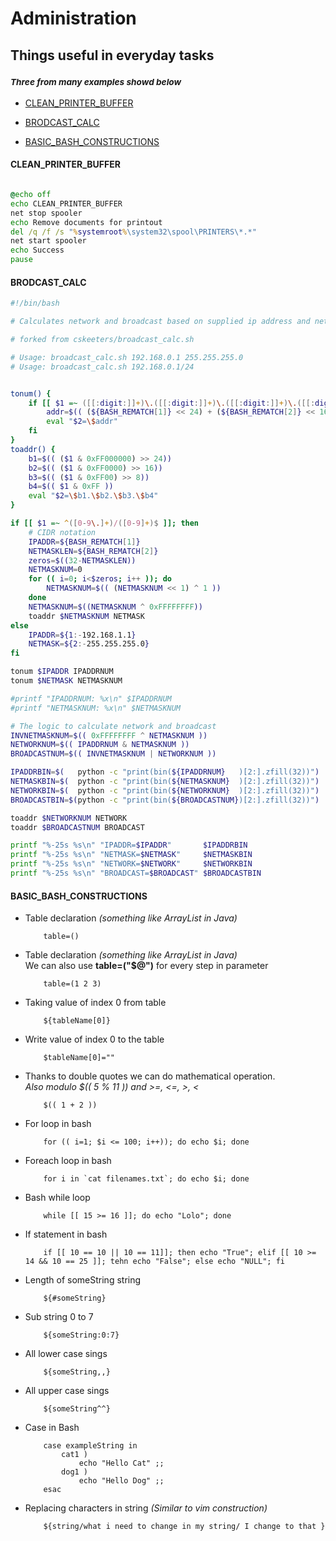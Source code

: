# Administration 
## Things useful in everyday tasks
### _<sub>Three from many examples showd below_

* [CLEAN_PRINTER_BUFFER](https://github.com/Kiljan/Administration#CLEAN_PRINTER_BUFFER "CLEAN_PRINTER_BUFFER")

* [BRODCAST_CALC](https://github.com/Kiljan/Administration#BRODCAST_CALC "BRODCAST_CALC")

* [BASIC_BASH_CONSTRUCTIONS](https://github.com/Kiljan/Administration#BASIC_BASH_CONSTRUCTIONS "BASIC_BASH_CONSTRUCTIONS")

#### CLEAN_PRINTER_BUFFER

```bat

@echo off
echo CLEAN_PRINTER_BUFFER
net stop spooler
echo Remove documents for printout
del /q /f /s "%systemroot%\system32\spool\PRINTERS\*.*"
net start spooler
echo Success
pause
```

#### BRODCAST_CALC

```bash
#!/bin/bash

# Calculates network and broadcast based on supplied ip address and netmask

# forked from cskeeters/broadcast_calc.sh

# Usage: broadcast_calc.sh 192.168.0.1 255.255.255.0
# Usage: broadcast_calc.sh 192.168.0.1/24


tonum() {
    if [[ $1 =~ ([[:digit:]]+)\.([[:digit:]]+)\.([[:digit:]]+)\.([[:digit:]]+) ]]; then
        addr=$(( (${BASH_REMATCH[1]} << 24) + (${BASH_REMATCH[2]} << 16) + (${BASH_REMATCH[3]} << 8) + ${BASH_REMATCH[4]} ))
        eval "$2=\$addr"
    fi
}
toaddr() {
    b1=$(( ($1 & 0xFF000000) >> 24))
    b2=$(( ($1 & 0xFF0000) >> 16))
    b3=$(( ($1 & 0xFF00) >> 8))
    b4=$(( $1 & 0xFF ))
    eval "$2=\$b1.\$b2.\$b3.\$b4"
}

if [[ $1 =~ ^([0-9\.]+)/([0-9]+)$ ]]; then
    # CIDR notation
    IPADDR=${BASH_REMATCH[1]}
    NETMASKLEN=${BASH_REMATCH[2]}
    zeros=$((32-NETMASKLEN))
    NETMASKNUM=0
    for (( i=0; i<$zeros; i++ )); do
        NETMASKNUM=$(( (NETMASKNUM << 1) ^ 1 ))
    done
    NETMASKNUM=$((NETMASKNUM ^ 0xFFFFFFFF))
    toaddr $NETMASKNUM NETMASK
else
    IPADDR=${1:-192.168.1.1}
    NETMASK=${2:-255.255.255.0}
fi

tonum $IPADDR IPADDRNUM
tonum $NETMASK NETMASKNUM

#printf "IPADDRNUM: %x\n" $IPADDRNUM
#printf "NETMASKNUM: %x\n" $NETMASKNUM

# The logic to calculate network and broadcast
INVNETMASKNUM=$(( 0xFFFFFFFF ^ NETMASKNUM ))
NETWORKNUM=$(( IPADDRNUM & NETMASKNUM ))
BROADCASTNUM=$(( INVNETMASKNUM | NETWORKNUM ))

IPADDRBIN=$(   python -c "print(bin(${IPADDRNUM}   )[2:].zfill(32))")
NETMASKBIN=$(  python -c "print(bin(${NETMASKNUM}  )[2:].zfill(32))")
NETWORKBIN=$(  python -c "print(bin(${NETWORKNUM}  )[2:].zfill(32))")
BROADCASTBIN=$(python -c "print(bin(${BROADCASTNUM})[2:].zfill(32))")

toaddr $NETWORKNUM NETWORK
toaddr $BROADCASTNUM BROADCAST

printf "%-25s %s\n" "IPADDR=$IPADDR"       $IPADDRBIN
printf "%-25s %s\n" "NETMASK=$NETMASK"     $NETMASKBIN
printf "%-25s %s\n" "NETWORK=$NETWORK"     $NETWORKBIN
printf "%-25s %s\n" "BROADCAST=$BROADCAST" $BROADCASTBIN
```
#### BASIC_BASH_CONSTRUCTIONS

* Table declaration _(something like ArrayList in Java)_
    ```
        table=()
* Table declaration _(something like ArrayList in Java)_<br>We can also use __table=("$@")__ for every step in parameter 
    ``` 
        table=(1 2 3) 
*   Taking value of index 0 from table
    ```
        ${tableName[0]}
* Write value of index 0 to the table
    ```
        $tableName[0]=""
* Thanks to double quotes we can do mathematical operation. <br>_Also modulo $(( 5 % 11 )) and >=, <=, >, <_
    ```
        $(( 1 + 2 ))
* For loop in bash
    ```
        for (( i=1; $i <= 100; i++)); do echo $i; done
* Foreach loop in bash
    ```
        for i in `cat filenames.txt`; do echo $i; done
* Bash while loop
    ```
        while [[ 15 >= 16 ]]; do echo "Lolo"; done
* If statement in bash
    ```
        if [[ 10 == 10 || 10 == 11]]; then echo "True"; elif [[ 10 >= 14 && 10 == 25 ]]; tehn echo "False"; else echo "NULL"; fi
* Length of someString string
    ```
        ${#someString}
* Sub string 0 to 7
    ```
        ${someString:0:7}
* All lower case sings
    ```
        ${someString,,}
* All upper case sings
    ```
        ${someString^^}
* Case in Bash
    ```   
        case exampleString in
            cat1 )
                echo "Hello Cat" ;;
            dog1 )
                echo "Hello Dog" ;;
        esac
* Replacing characters in string _(Similar to vim construction)_
    ```
        ${string/what i need to change in my string/ I change to that }

